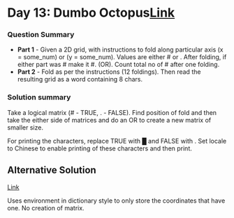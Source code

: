 # Day 13: Dumbo Octopus[Link](https://adventofcode.com/2021/day/13)

### Question Summary
- **Part 1** - Given a 2D grid, with instructions to fold along particular axis (x = some_num) or (y = some_num). Values are either # or . After folding, if either part was # make it #. (OR). Count total no of # after one folding. 
- **Part 2** - Fold as per the instructions (12 foldings). Then read the resulting grid as a word containing 8 chars.

### Solution summary 

Take a logical matrix (# - TRUE, . - FALSE). Find position of fold and then take the either side of matrices and do an OR to create a new matrix of smaller size. 

For printing the characters, replace TRUE with █ and FALSE with . Set locale to Chinese to enable printing of these characters and then print. 

## Alternative Solution

[Link](./solution2.R)

Uses environment in dictionary style to only store the coordinates that have one. No creation of matrix. 

